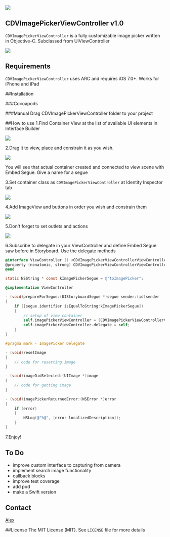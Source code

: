 [![](images/logo_codeveyor.jpg)](https://twitter.com/Codeveyor)

## CDVImagePickerViewController v1.0

`CDVImagePickerViewController` is a fully customizable image picker written in Objective-C. Subclassed from UIViewController

[![](images/preview_animation.gif)](http://codeveyor.com)

## Requirements

`CDVImagePickerViewController` uses ARC and requires iOS 7.0+. Works for iPhone and iPad

##Installation

###Cocoapods

###Manual
Drag CDVImagePickerViewController folder to your project 

##How to use
1.Find Container View at the list of available UI elements in Interface Builder

[![](images/1.find_container.png)](http://codeveyor.com)

2.Drag it to view, place and constrain it as you wish.

[![](images/2.drag_container.png)](http://codeveyor.com)

You will see that actual container created and connected to view scene with Embed Segue. Give a name for a segue

3.Set container class as `CDVImagePickerViewController` at Identity Inspector tab

[![](images/3.set_container_class.png)](http://codeveyor.com)

4.Add ImageView and buttons in order you wish and constrain them

[![](images/4.constrain_view.png)](http://codeveyor.com)

5.Don't forget to set outlets and actions

[![](images/5.set_outlets.png)](http://codeveyor.com)

6.Subscribe to delegate in your ViewController and define Embed Segue saw before in Storyboard. Use the delegate methods

``` objective-c
@interface ViewController () <CDVImagePickerViewControllerViewControllerDelegate>
@property (nonatomic, strong) CDVImagePickerViewControllerViewController *imagePickerViewController;
@end

static NSString * const kImagePickerSegue = @"toImagePicker";

@implementation ViewController

- (void)prepareForSegue:(UIStoryboardSegue *)segue sender:(id)sender
{
    if ([segue.identifier isEqualToString:kImagePickerSegue])
    {
        // setup of view container
        self.imagePickerViewController = (CDVImagePickerViewControllerViewController *)[segue destinationViewController];
        self.imagePickerViewController.delegate = self;
    }
}

#pragma mark - ImagePicker Delegate

- (void)resetImage
{
    // code for resetting image
}

- (void)imageDidSelected:(UIImage *)image
{
    // code for getting image
}

- (void)imagePickerReturnedError:(NSError *)error
{
    if (error)
    {
        NSLog(@"%@", [error localizedDescription]);
    }
}
```

7.Enjoy!

## To Do

- improve custom interface to capturing from camera
- implement search image functionality
- callback blocks
- improve test coverage
- add pod
- make a Swift version

## Contact

[Alex](https://github.com/alexth)


##License
The MIT License (MIT). See `LICENSE` file for more details
 
